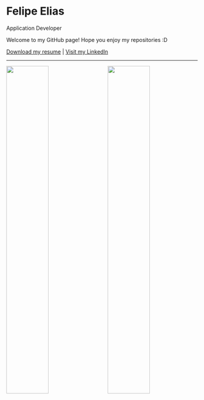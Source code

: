 # Felipe Elias

Application Developer

Welcome to my GitHub page! Hope you enjoy my repositories :D

<a href="https://github.com/feponiel/feponiel/blob/main/Felipe%20Elias%2C%20Curriculum%20Vitae%20-%2021-04-2024.pdf">Download my resume</a> | <a href="https://www.linkedin.com/in/felipe-daniel-elias/" target="_blank">Visit my LinkedIn</a>

---

  <a href="https://github.com/feponiel/kodi"><img width="47%" src="https://raw.githubusercontent.com/gist/feponiel/0849b12d4d61d33523aa969af99768bd/raw/1f1e85e4c34fbbd89a6a781bde78fb6bf1f8eaf4/card_kodi.svg" align="left" /></a>
<a href="https://github.com/feponiel/ignite-courses-vault"><img width="47%" src="https://raw.githubusercontent.com/gist/feponiel/bc3c50bff9cbbb7661511c15dfc0d36d/raw/fbdd8351e4b596486077178a95bdcaad6551783b/card_ignite.svg" align="right" /></a>

